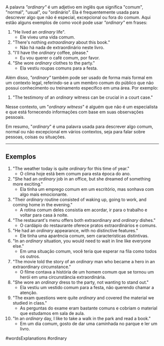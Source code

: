 A palavra *"ordinary"* é um adjetivo em inglês que significa "comum", "normal", "usual", ou "ordinário". Ela é frequentemente usada para descrever algo que não é especial, excepcional ou fora do comum. Aqui estão alguns exemplos de como você pode usar *"ordinary"* em frases:

1. "He lived an *ordinary* life".
	- Ele viveu uma vida comum.
2. "There's nothing *extraordinary* about this book."
	- Não há nada de extraordinário neste livro.
3. "I'll have the *ordinary* coffee, please."
	- Eu vou querer o café comum, por favor.
4. "She wore *ordinary* clothes to the party."
	- Ela vestiu roupas comuns para a festa.

Além disso, *"ordinary"* também pode ser usado de forma mais formal em um contexto legal, referindo-se a um membro comum do público que não possui conhecimento ou treinamento específico em uma área. Por exemplo:

1. "The testimony of an *ordinary* witness can be crucial in a court case."

Nesse contexto, um "*ordinary witness*" é alguém que não é um especialista e que está fornecendo informações com base em suas observações pessoais.

Em resumo, "*ordinary*" é uma palavra usada para descrever algo comum, normal ou não excepcional em vários contextos, seja para falar sobre pessoas, coisas ou situações.

---
## Exemplos

1. "The weather today is quite *ordinary* for this time of year."
	- O clima hoje está bem comum para esta época do ano. 
2. "She had an *ordinary* job in an office, but she dreamed of something more exciting."
	- Ela tinha um emprego comum em um escritório, mas sonhava com algo mais emocionante.
3. "Their *ordinary* routine consisted of waking up, going to work, and coming home in the evening."
	- A rotina comum deles consistia em acordar, ir para o trabalho e voltar para casa à noite.
4. "The restaurant's menu offers both extraordinary and *ordinary* dishes."
	- O cardápio do restaurante oferece pratos extraordinários e comuns.
5. "He had an *ordinary* appearance, with no distinctive features."
	- Ele tinha uma aparência comum, sem características distintivas.
6. "In an *ordinary* situation, you would need to wait in line like everyone else."
	- Em uma situação comum, você teria que esperar na fila como todos os outros.
7. "The movie told the story of an *ordinary* man who became a hero in an extraordinary circumstance."
	- O filme contava a história de um homem comum que se tornou um herói em uma circunstância extraordinária.
8. "She wore an *ordinary* dress to the party, not wanting to stand out."
	- Ela vestiu um vestido comum para a festa, não querendo chamar a atenção.
9. "The exam questions were quite *ordinary* and covered the material we studied in class."
	- As perguntas do exame eram bastante comuns e cobriam o material que estudamos em sala de aula.
10. "In an *ordinary* day, I like to take a walk in the park and read a book."
	- Em um dia comum, gosto de dar uma caminhada no parque e ler um livro.

#wordsExplanations 
#ordinary